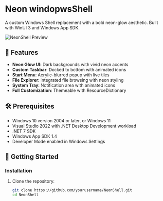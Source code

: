 # Neon windopwsShell

A custom Windows Shell replacement with a bold neon-glow aesthetic. Built with WinUI 3 and Windows App SDK.

![NeonShell Preview](docs/images/neonshell-preview.png)

## 🌟 Features

- **Neon Glow UI**: Dark backgrounds with vivid neon accents
- **Custom Taskbar**: Docked to bottom with animated icons
- **Start Menu**: Acrylic-blurred popup with live tiles
- **File Explorer**: Integrated file browsing with neon styling
- **System Tray**: Notification area with animated icons
- **Full Customization**: Themeable with ResourceDictionary

## 🛠️ Prerequisites

- Windows 10 version 2004 or later, or Windows 11
- Visual Studio 2022 with .NET Desktop Development workload
- .NET 7 SDK
- Windows App SDK 1.4
- Developer Mode enabled in Windows Settings

## 🚀 Getting Started

### Installation

1. Clone the repository:
   ```bash
   git clone https://github.com/yourusername/NeonShell.git
   cd NeonShell

